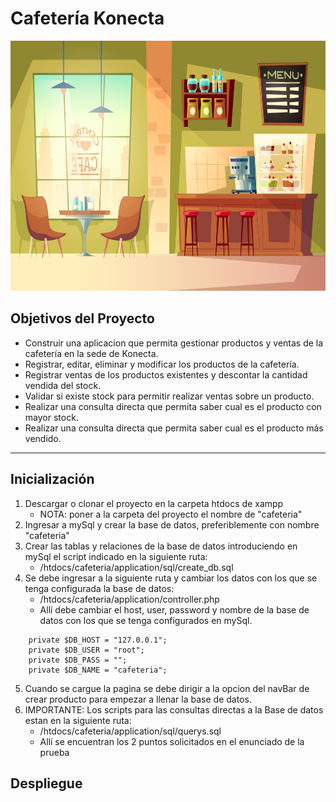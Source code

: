 # Cafetería Konecta 

<p align="right">
  <img width="1400" height="400" src="./coffeeShop.jpg" />
</p>


## Objetivos del Proyecto

- Construir una aplicacion que permita gestionar productos y ventas de la cafetería en la sede de Konecta.
- Registrar, editar, eliminar y modificar los productos de la cafetería.
- Registrar ventas de los productos existentes y descontar la cantidad vendida del stock.
- Validar si existe stock para permitir realizar ventas sobre un producto.
- Realizar una consulta directa que permita saber cual es el producto con mayor stock. 
- Realizar una consulta directa que permita saber cual es el producto más vendido. 
***


## Inicialización

1. Descargar o clonar el proyecto en la carpeta htdocs de xampp 
    - NOTA: poner a la carpeta del proyecto el nombre de "cafeteria"
2. Ingresar a mySql y crear la base de datos, preferiblemente con nombre "cafeteria"
3. Crear las tablas y relaciones de la base de datos introduciendo en mySql el script indicado en la siguiente ruta:
    - /htdocs/cafeteria/application/sql/create_db.sql
4. Se debe ingresar a la siguiente ruta y cambiar los datos con los que se tenga configurada la base de datos:
    - /htdocs/cafeteria/application/controller.php
    - Allí debe cambiar el host, user, password y nombre de la base de datos con los que se tenga configurados en mySql.
```
    private $DB_HOST = "127.0.0.1";
    private $DB_USER = "root";
    private $DB_PASS = "";
    private $DB_NAME = "cafeteria";
```
5. Cuando se cargue la pagina se debe dirigir a la opcion del navBar de crear producto para empezar a llenar la base de datos.
6. IMPORTANTE: Los scripts para las consultas directas a la Base de datos estan en la siguiente ruta:
    - /htdocs/cafeteria/application/sql/querys.sql
    - Allí se encuentran los 2 puntos solicitados en el enunciado de la prueba

## Despliegue
